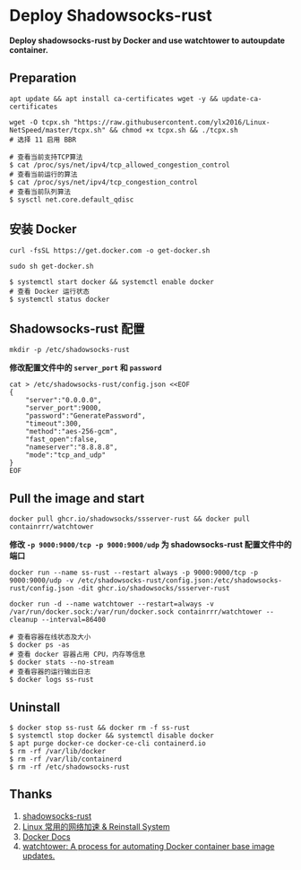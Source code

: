 # Deploy Shadowsocks-rust
**Deploy shadowsocks-rust by Docker and use watchtower to autoupdate container.**

## Preparation
```
apt update && apt install ca-certificates wget -y && update-ca-certificates
```

```
wget -O tcpx.sh "https://raw.githubusercontent.com/ylx2016/Linux-NetSpeed/master/tcpx.sh" && chmod +x tcpx.sh && ./tcpx.sh
# 选择 11 启用 BBR
```
```
# 查看当前支持TCP算法
$ cat /proc/sys/net/ipv4/tcp_allowed_congestion_control
# 查看当前运行的算法
$ cat /proc/sys/net/ipv4/tcp_congestion_control
# 查看当前队列算法
$ sysctl net.core.default_qdisc
```

## 安装 Docker
```
curl -fsSL https://get.docker.com -o get-docker.sh
```

```
sudo sh get-docker.sh
```

```
$ systemctl start docker && systemctl enable docker
# 查看 Docker 运行状态
$ systemctl status docker
```


## Shadowsocks-rust 配置
```
mkdir -p /etc/shadowsocks-rust
```

**修改配置文件中的 `server_port` 和 `password`**

```
cat > /etc/shadowsocks-rust/config.json <<EOF
{
    "server":"0.0.0.0",
    "server_port":9000,
    "password":"GeneratePassword",
    "timeout":300,
    "method":"aes-256-gcm",
    "fast_open":false,
    "nameserver":"8.8.8.8",
    "mode":"tcp_and_udp"
}
EOF
```

## Pull the image and start 
```
docker pull ghcr.io/shadowsocks/ssserver-rust && docker pull containrrr/watchtower
```
**修改 `-p 9000:9000/tcp -p 9000:9000/udp` 为 shadowsocks-rust 配置文件中的端口**
```
docker run --name ss-rust --restart always -p 9000:9000/tcp -p 9000:9000/udp -v /etc/shadowsocks-rust/config.json:/etc/shadowsocks-rust/config.json -dit ghcr.io/shadowsocks/ssserver-rust
```
```
docker run -d --name watchtower --restart=always -v /var/run/docker.sock:/var/run/docker.sock containrrr/watchtower --cleanup --interval=86400
```

```
# 查看容器在线状态及大小
$ docker ps -as
# 查看 docker 容器占用 CPU，内存等信息
$ docker stats --no-stream
# 查看容器的运行输出日志
$ docker logs ss-rust
```

## Uninstall 
```
$ docker stop ss-rust && docker rm -f ss-rust
$ systemctl stop docker && systemctl disable docker
$ apt purge docker-ce docker-ce-cli containerd.io
$ rm -rf /var/lib/docker
$ rm -rf /var/lib/containerd
$ rm -rf /etc/shadowsocks-rust
```


## Thanks
1. [shadowsocks-rust](https://github.com/shadowsocks/shadowsocks-rust)
2. [Linux 常用的网络加速 & Reinstall System](https://github.com/ylx2016/Linux-NetSpeed)
3. [Docker Docs](https://docs.docker.com/engine/install/ubuntu/)
4. [watchtower: A process for automating Docker container base image updates.](https://github.com/containrrr/watchtower)
